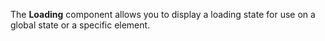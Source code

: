 The **Loading** component allows you to display a loading state for use on a global state or a specific element. 